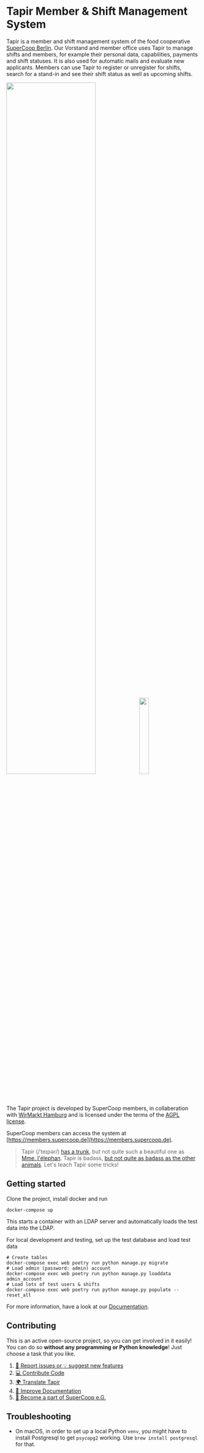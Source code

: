 # Tapir Member & Shift Management System

Tapir is a member and shift management system of the food cooperative [SuperCoop Berlin](https://supercoop.de).
Our Vorstand and member office uses Tapir to manage shifts and members, for example their personal data, capabilities, payments and shift statuses. It is also used for automatic mails and evaluate new applicants.
Members can use Tapir to register or unregister for shifts, search for a stand-in and see their shift status as well as upcoming shifts.

<img src="https://user-images.githubusercontent.com/18083323/179391686-4cfa724f-4847-4859-aba4-f074722d69ca.png" width="68%"/> <img src="https://user-images.githubusercontent.com/18083323/179391799-96f4e204-9bd2-4739-b8f9-3bc25a70f717.JPG" width="22.6%"/>

The Tapir project is developed by SuperCoop members, in collaberation with [WirMarkt Hamburg](https://wirmarkt.de/) and is licensed under the terms of the [AGPL license](LICENSE.md).

SuperCoop members can access the system at [https://members.supercoop.de](https://members.supercoop.de).

> Tapir (/ˈteɪpər/) [has a trunk](https://www.youtube.com/watch?v=JgwBecM_E6Q), but not quite such a beautiful one as [Mme. l'élephan](https://github.com/elefan-grenoble/gestion-compte). Tapir is badass, [but not quite as badass as the other animals](https://www.youtube.com/watch?v=zJm6nDnR2SE). Let's teach Tapir some tricks!

## Getting started

Clone the project, install docker and run

```
docker-compose up
```

This starts a container with an LDAP server and automatically loads the test data into the LDAP.

For local development and testing, set up the test database and load test data

```
# Create tables
docker-compose exec web poetry run python manage.py migrate
# Load admin (password: admin) account
docker-compose exec web poetry run python manage.py loaddata admin_account
# Load lots of test users & shifts
docker-compose exec web poetry run python manage.py populate --reset_all
```

For more information, have a look at our [Documentation](CONTRIBUTING.md#documentation).

## Contributing

This is an active open-source project, so you can get involved in it easily!
You can do so **without any programming or Python knowledge**! Just choose a task that you like.


1. [:bug: Report issues or :bulb: suggest new features](CONTRIBUTING.md#report-issues-or-suggest-new-features)  
2. [:computer: Contribute Code](CONTRIBUTING.md#contribute-code)
3. [:earth_africa: Translate Tapir](CONTRIBUTING.md#translate-tapir)
4. [:book: Improve Documentation](CONTRIBUTING.md#documentation)
5. [:apple: Become a part of SuperCoop e.G.](https://supercoop.de/en/joinus/)

## Troubleshooting

* On macOS, in order to set up a local Python `venv`, you might have to install Postgresql to get `psycopg2` working. Use `brew install postgresql` for that. 
